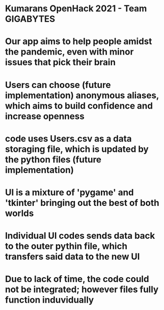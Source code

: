 # Kumarans OpenHack 2021 - Team GIGABYTES
# Our app aims to help people amidst the pandemic, even with minor issues that pick their brain
# Users can choose (future implementation) anonymous aliases, which aims to build confidence and increase openness

# code uses Users.csv as a data storaging file, which is updated by the python files (future implementation)
# UI is a mixture of 'pygame' and 'tkinter' bringing out the best of both worlds
# Individual UI codes sends data back to the outer pythin file, which transfers said data to the new UI
# Due to lack of time, the code could not be integrated; however files fully function induvidually
